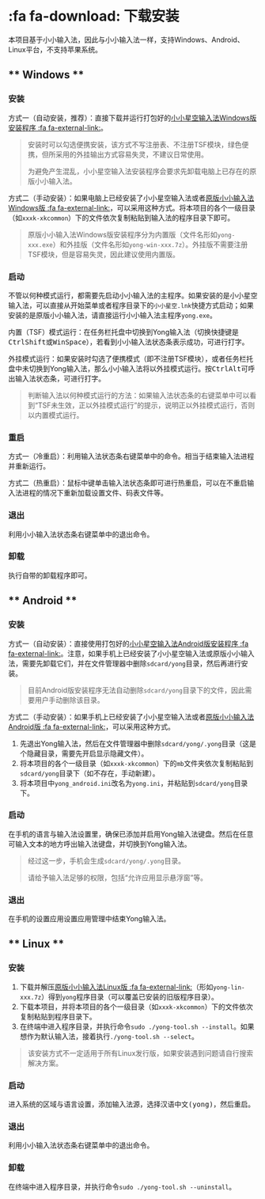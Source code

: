 # :fa fa-download: 下载安装

本项目基于小小输入法，因此与小小输入法一样，支持Windows、Android、Linux平台，不支持苹果系统。

<!-- tabs:start -->

## ** Windows **

### 安装

方式一（自动安装，推荐）：直接下载并运行打包好的[小小星空输入法Windows版安装程序 :fa fa-external-link:][小小星空网盘]。

> 安装时可以勾选便携安装，该方式不写注册表、不注册TSF模块，绿色便携，但所采用的外挂输出方式容易失灵，不建议日常使用。
>
> 为避免产生混乱，小小星空输入法安装程序会要求先卸载电脑上已存在的原版小小输入法。

方式二（手动安装）：如果电脑上已经安装了小小星空输入法或者[原版小小输入法Windows版 :fa fa-external-link:][小小网盘]，可以采用这种方式。将本项目的各个一级目录（如`xxxk-xkcommon`）下的文件依次复制粘贴到输入法的程序目录下即可。

> 原版小小输入法Windows版安装程序分为内置版（文件名形如`yong-xxx.exe`）和外挂版（文件名形如`yong-win-xxx.7z`）。外挂版不需要注册TSF模块，但是容易失灵，因此建议使用内置版。

### 启动

不管以何种模式运行，都需要先启动小小输入法的主程序。如果安装的是小小星空输入法，可以直接从开始菜单或者程序目录下的`小小星空.lnk`快捷方式启动；如果安装的是原版小小输入法，请直接运行小小输入法主程序`yong.exe`。

内置（TSF）模式运行：在任务栏托盘中切换到Yong输入法（切换快捷键是<kbd>Ctrl</kbd><kbd>Shift</kbd>或<kbd>Win</kbd><kbd>Space</kbd>），若看到小小输入法状态条表示成功，可进行打字。

外挂模式运行：如果安装时勾选了便携模式（即不注册TSF模块），或者任务栏托盘中未切换到Yong输入法，那么小小输入法将以外挂模式运行。按<kbd>Ctrl</kbd><kbd>Alt</kbd>可呼出输入法状态条，可进行打字。

> 判断输入法以何种模式运行的方法：如果输入法状态条的右键菜单中可以看到“TSF未生效，正以外挂模式运行”的提示，说明正以外挂模式运行，否则以内置模式运行。

### 重启

方式一（冷重启）：利用输入法状态条右键菜单中的命令。相当于结束输入法进程并重新运行。

方式二（热重启）：鼠标中键单击输入法状态条即可进行热重启，可以在不重启输入法进程的情况下重新加载设置文件、码表文件等。

### 退出

利用小小输入法状态条右键菜单中的退出命令。

### 卸载

执行自带的卸载程序即可。

## ** Android **

### 安装

方式一（自动安装）：直接使用打包好的[小小星空输入法Android版安装程序 :fa fa-external-link:][小小星空网盘]。注意，如果手机上已经安装了小小星空输入法或原版小小输入法，需要先卸载它们，并在文件管理器中删除`sdcard/yong`目录，然后再进行安装。

> 目前Android版安装程序无法自动删除`sdcard/yong`目录下的文件，因此需要用户手动删除该目录。

方式二（手动安装）：如果手机上已经安装了小小星空输入法或者[原版小小输入法Android版 :fa fa-external-link:][小小网盘]，可以采用这种方式。

1. 先退出Yong输入法，然后在文件管理器中删除`sdcard/yong/.yong`目录（这是个隐藏目录，需要先开启显示隐藏文件）。
2. 将本项目的各个一级目录（如`xxxk-xkcommon`）下的`mb`文件夹依次复制粘贴到`sdcard/yong`目录下（如不存在，手动新建）。
3. 将本项目中`yong_android.ini`改名为`yong.ini`，并粘贴到`sdcard/yong`目录下。

### 启动

在手机的语言与输入法设置里，确保已添加并启用Yong输入法键盘。然后在任意可输入文本的地方呼出输入法键盘，并切换到Yong输入法。

> 经过这一步，手机会生成`sdcard/yong/.yong`目录。
>
> 请给予输入法足够的权限，包括“允许应用显示悬浮窗”等。

### 退出

在手机的<kbd>设置</kbd><kbd>应用设置</kbd><kbd>应用管理</kbd>中结束Yong输入法。

## ** Linux **

### 安装

1. 下载并解压[原版小小输入法Linux版 :fa fa-external-link:][小小网盘]（形如`yong-lin-xxx.7z`）得到`yong`程序目录（可以覆盖已安装的旧版程序目录）。
2. 下载本项目，并将本项目的各个一级目录（如`xxxk-xkcommon`）下的文件依次复制粘贴到程序目录下。
3. 在终端中进入程序目录，并执行命令`sudo ./yong-tool.sh --install`。如果想作为默认输入法，接着执行`./yong-tool.sh --select`。

> 该安装方式不一定适用于所有Linux发行版，如果安装遇到问题请自行搜索解决方案。

### 启动

进入系统的区域与语言设置，添加输入法源，选择<kbd>汉语</kbd><kbd>中文(yong)</kbd>，然后重启。

### 退出

利用小小输入法状态条右键菜单中的退出命令。

### 卸载

在终端中进入程序目录，并执行命令`sudo ./yong-tool.sh --uninstall`。

<!-- tabs:end -->



[小小网盘]: http://yongim.ys168.com/ "小小输入法网盘"
[小小论坛]:http://yong.dgod.net/ "小小输入法论坛"
[小小项目]: https://github.com/dgod/yong "小小输入法项目页"

[小小星空网盘]: http://xxxk.ys168.com/ "小小星空网盘"

[星空QQ群]: https://jq.qq.com/?_wv=1027&k=5tVcZlL "星空QQ群"
[星空官网]: https://xkinput.gitee.io/ "星空系列方案官网"
[小小星空项目]: https://gitee.com/xkinput/xxxk "小小星空项目"

[星空电报群]: https://t.me/xkinput "星空电报群"